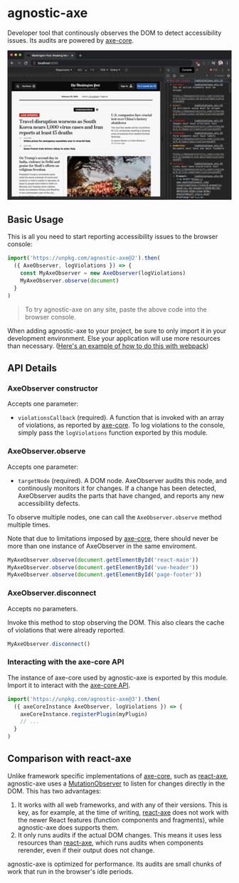# agnostic-axe

Developer tool that continously observes the DOM to detect accessibility issues. Its audits are powered by [axe-core](https://github.com/dequelabs/axe-core).

![Screenshot of an opened website, with accessibility issues displayed in the browser console](screenshot.jpg)

## Basic Usage

This is all you need to start reporting accessibility issues to the browser console:

```js
import('https://unpkg.com/agnostic-axe@2').then(
  ({ AxeObserver, logViolations }) => {
    const MyAxeObserver = new AxeObserver(logViolations)
    MyAxeObserver.observe(document)
  }
)
```

> To try agnostic-axe on any site, paste the above code into the browser console.

When adding agnostic-axe to your project, be sure to only import it in your development environment. Else your application will use more resources than necessary. ([Here's an example of how to do this with webpack](WEBPACK_EXAMPLE.MD))

## API Details

### AxeObserver constructor

Accepts one parameter:

- `violationsCallback` (required). A function that is invoked with an array of violations, as reported by [axe-core](https://github.com/dequelabs/axe-core). To log violations to the console, simply pass the `logViolations` function exported by this module.

### AxeObserver.observe

Accepts one parameter:

- `targetNode` (required). A DOM node. AxeObserver audits this node, and continously monitors it for changes. If a change has been detected, AxeObserver audits the parts that have changed, and reports any new accessibility defects.

To observe multiple nodes, one can call the `AxeObserver.observe` method multiple times.

Note that due to limitations imposed by [axe-core](https://github.com/dequelabs/axe-core), there should never be more than one instance of AxeObserver in the same enviroment.

```js
MyAxeObserver.observe(document.getElementById('react-main'))
MyAxeObserver.observe(document.getElementById('vue-header'))
MyAxeObserver.observe(document.getElementById('page-footer'))
```

### AxeObserver.disconnect

Accepts no parameters.

Invoke this method to stop observing the DOM. This also clears the cache of violations that were already reported.

```js
MyAxeObserver.disconnect()
```

### Interacting with the axe-core API

The instance of axe-core used by agnostic-axe is exported by this module. Import it to interact with the [axe-core API](https://github.com/dequelabs/axe-core/blob/develop/doc/API.md).

```js
import('https://unpkg.com/agnostic-axe@3').then(
  ({ axeCoreInstance AxeObserver, logViolations }) => {
    axeCoreInstance.registerPlugin(myPlugin)
    // ...
  }
)
```

## Comparison with react-axe

Unlike framework specific implementations of [axe-core](https://github.com/dequelabs/axe-core), such as [react-axe](https://github.com/dequelabs/react-axe), agnostic-axe uses a [MutationObserver](https://developer.mozilla.org/en-US/docs/Web/API/MutationObserver) to listen for changes directly in the DOM. This has two advantages:

1. It works with all web frameworks, and with any of their versions. This is key, as for example, at the time of writing, [react-axe](https://github.com/dequelabs/react-axe) does not work with the newer React features (function components and fragments), while agnostic-axe does supports them.
2. It only runs audits if the actual DOM changes. This means it uses less resources than [react-axe](https://github.com/dequelabs/react-axe), which runs audits when components rerender, even if their output does not change.

agnostic-axe is optimized for performance. Its audits are small chunks of work that run in the browser's idle periods.
